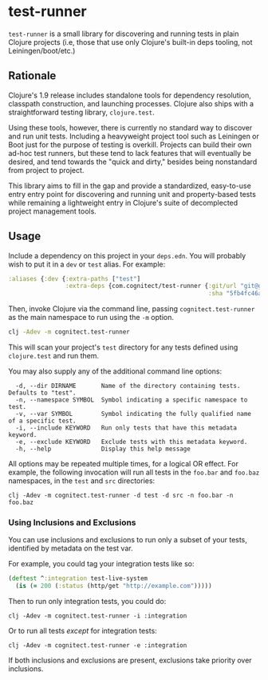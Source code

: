 # test-runner

`test-runner` is a small library for discovering and running tests in
plain Clojure projects (i.e, those that use only Clojure's built-in
deps tooling, not Leiningen/boot/etc.)

## Rationale

Clojure's 1.9 release includes standalone tools for dependency
resolution, classpath construction, and launching processes. Clojure
also ships with a straightforward testing library, `clojure.test`.

Using these tools, however, there is currently no standard way to
discover and run unit tests. Including a heavyweight project tool such
as Leiningen or Boot just for the purpose of testing is
overkill. Projects can build their own ad-hoc test runners, but these
tend to lack features that will eventually be desired, and tend
towards the "quick and dirty," besides being nonstandard from project
to project.

This library aims to fill in the gap and provide a standardized,
easy-to-use entry entry point for discovering and running unit and
property-based tests while remaining a lightweight entry in Clojure's
suite of decomplected project management tools.

## Usage

Include a dependency on this project in your `deps.edn`. You will
probably wish to put it in a `dev` or `test` alias. For example:


```clojure
:aliases {:dev {:extra-paths ["test"]
                :extra-deps {com.cognitect/test-runner {:git/url "git@github.com:cognitect-labs/test-runner"
                                                        :sha "5fb4fc46ad0bf2e0ce45eba5b9117a2e89166479"}}}}
```

Then, invoke Clojure via the command line, passing
`cognitect.test-runner` as the main namespace to run using the
`-m` option.

```bash
clj -Adev -m cognitect.test-runner
```

This will scan your project's `test` directory for any tests defined
using `clojure.test` and run them.

You may also supply any of the additional command line options:

```
  -d, --dir DIRNAME       Name of the directory containing tests. Defaults to "test".
  -n, --namespace SYMBOL  Symbol indicating a specific namespace to test.
  -v, --var SYMBOL        Symbol indicating the fully qualified name of a specific test.
  -i, --include KEYWORD   Run only tests that have this metadata keyword.
  -e, --exclude KEYWORD   Exclude tests with this metadata keyword.
  -h, --help              Display this help message
```

All options may be repeated multiple times, for a logical OR
effect. For example, the following invocation will run all tests in
the `foo.bar` and `foo.baz` namespaces, in the `test` and `src`
directories:

```
clj -Adev -m cognitect.test-runner -d test -d src -n foo.bar -n foo.baz
```

### Using Inclusions and Exclusions

You can use inclusions and exclusions to run only a subset of your tests, identified by metadata on the test var.

For example, you could tag your integration tests like so:

```clojure
(deftest ^:integration test-live-system
  (is (= 200 (:status (http/get "http://example.com")))))
```

Then to run only integration tests, you could do:

```
clj -Adev -m cognitect.test-runner -i :integration
```

Or to run all tests *except* for integration tests:

```
clj -Adev -m cognitect.test-runner -e :integration
```

If both inclusions and exclusions are present, exclusions take priority over inclusions.
